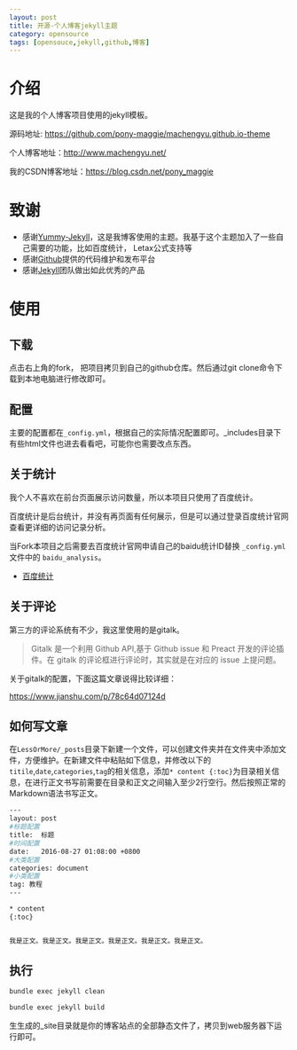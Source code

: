 ```yaml
---
layout: post
title: 开源-个人博客jekyll主题
category: opensource
tags: [opensouce,jekyll,github,博客]
---
```


# 介绍

这是我的个人博客项目使用的jekyll模板。

源码地址: https://github.com/pony-maggie/machengyu.github.io-theme

个人博客地址：http://www.machengyu.net/

我的CSDN博客地址：https://blog.csdn.net/pony_maggie

# 致谢
+ 感谢[Yummy-Jekyll](https://github.com/DONGChuan/Yummy-Jekyll)，这是我博客使用的主题。我基于这个主题加入了一些自己需要的功能，比如百度统计，
Letax公式支持等
+ 感谢[Github](https://github.com/)提供的代码维护和发布平台
+ 感谢[Jekyll](https://jekyllrb.com/)团队做出如此优秀的产品


# 使用

## 下载
点击右上角的fork， 把项目拷贝到自己的github仓库。然后通过git clone命令下载到本地电脑进行修改即可。

## 配置
主要的配置都在`_config.yml`，根据自己的实际情况配置即可。_includes目录下有些html文件也进去看看吧，可能你也需要改点东西。

## 关于统计
我个人不喜欢在前台页面展示访问数量，所以本项目只使用了百度统计。

百度统计是后台统计，并没有再页面有任何展示，但是可以通过登录百度统计官网查看更详细的访问记录分析。

当Fork本项目之后需要去百度统计官网申请自己的baidu统计ID替换 `_config.yml` 文件中的 `baidu_analysis`。

+ [百度统计](https://tongji.baidu.com)

## 关于评论

第三方的评论系统有不少，我这里使用的是gitalk。

>Gitalk 是一个利用 Github API,基于 Github issue 和 Preact 开发的评论插件。在 gitalk 的评论框进行评论时，其实就是在对应的 issue 上提问题。

关于gitalk的配置，下面这篇文章说得比较详细：

https://www.jianshu.com/p/78c64d07124d


## 如何写文章

在`LessOrMore/_posts`目录下新建一个文件，可以创建文件夹并在文件夹中添加文件，方便维护。在新建文件中粘贴如下信息，并修改以下的`titile`,`date`,`categories`,`tag`的相关信息，添加`* content {:toc}`为目录相关信息，在进行正文书写前需要在目录和正文之间输入至少2行空行。然后按照正常的Markdown语法书写正文。

``` bash
---
layout: post
#标题配置
title:  标题
#时间配置
date:   2016-08-27 01:08:00 +0800
#大类配置
categories: document
#小类配置
tag: 教程
---

* content
{:toc}


我是正文。我是正文。我是正文。我是正文。我是正文。我是正文。
```

执行
------------------------------------

``` bash
bundle exec jekyll clean
```

``` bash
bundle exec jekyll build
```

生生成的_site目录就是你的博客站点的全部静态文件了，拷贝到web服务器下运行即可。










